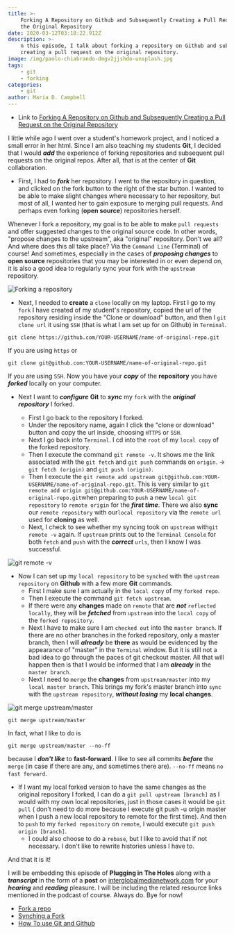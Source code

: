 ```yaml
---
title: >-
    Forking A Repository on Github and Subsequently Creating a Pull Request on
    the Original Repository
date: 2020-03-12T03:18:22.912Z
description: >-
    n this episode, I talk about forking a repository on Github and subsequently
    creating a pull request on the original repository.
image: /img/paolo-chiabrando-dmgv2jjshdo-unsplash.jpg
tags:
    - git
    - forking
categories:
    - git
author: Maria D. Campbell
---
```


-   Link to
    [Forking A Repository on Github and Subsequently Creating a Pull Request on the Original Repository](https://anchor.fm/maria-campbell/episodes/Forking-A-Repository-on-Github-and-Subsequently-Creating-a-Pull-Request-on-the-Original-Repository-ebeo5d)

I little while ago I went over a student's homework project, and I noticed a
small error in her html. Since I am also teaching my students **Git**, I decided
that I would **_add_** the experience of forking repositories and subsequent
pull requests on the original repos. After all, that is at the center of **Git**
collaboration.

-   First, I had to **_fork_** her repository. I went to the repository in
    question, and clicked on the fork button to the right of the star button. I
    wanted to be able to make slight changes where necessary to her repository,
    but most of all, I wanted her to gain exposure to merging pull requests. And
    perhaps even forking (**open source**) repositories herself.

Whenever I fork a repository, my goal is to be able to make `pull requests` and
offer suggested changes to the original source code. In other words, "propose
changes to the upstream", aka "original" repository. Don't we all? And where
does this all take place? Via the `Command Line` (Terminal) of course! And
sometimes, especially in the cases of _**proposing changes**_ to **open source**
repositories that you may be interested in or even depend on, it is also a good
idea to regularly sync your fork with the `upstream` repository.

![Forking a repository](/img/fork.png)

-   Next, I needed to **create** a `clone` locally on my laptop. First I go to
    my `fork` I have created of my student's repository, copied the url of the
    repository residing inside the "Clone or download" button, and then I
    `git clone url` it using `SSH` (that is what I am set up for on Github) in
    `Terminal`.

```shell
git clone https://github.com/YOUR-USERNAME/name-of-original-repo.git
```

If you are using `https` or

```shell
git clone git@github.com:YOUR-USERNAME/name-of-original-repo.git
```

If you are using `SSH`. Now you have your _**copy**_ of the **repository** you
have _**forked**_ locally on your computer.

-   Next I want to _**configure**_ **Git** to _**sync**_ my `fork` with the
    _**original repository**_ I forked.

    -   First I go back to the repository I forked.
    -   Under the repository name, again I click the "clone or download" button
        and copy the url inside, choosing `HTTPS` or `SSH`.
    -   Next I go back into `Terminal`. I cd into the `root` of my `local copy`
        of the forked repository.
    -   Then I execute the command `git remote -v`. It shows me the link
        associated with the `git fetch` and `git push` commands on `origin`. ->
        `git fetch (origin)` and `git push (origin)`.
    -   Then I execute the
        `git remote add upstream git@github.com:YOUR-USERNAME/name-of-original-repo.git`.
        This is very similar to
        `git remote add origin git@github.com:YOUR-USERNAME/name-of-original-repo.git`when
        preparing to `push` a new `local git repository` to `remote origin` for
        the **_first time_**. There we also **sync** our `remote repository`
        with our`local repository` via the `remote url` used for **cloning** as
        well.
    -   Next, I check to see whether my syncing took on `upstream`
        with`git remote -v` again. If `upstream` prints out to the
        `Terminal Console` for both `fetch` and `push` with the **_correct_**
        `urls`, then I know I was successful.

![git remote -v](/img/git-remote-v.png)

-   Now I can set up my `local repository` to be `synched` with the
    `upstream repository` on **Github** with a few more **Git** commands.
    -   First I make sure I am actually in the `local copy` of my `forked repo`.
    -   Then I execute the command `git fetch upstream`.
    -   If there were any **changes** made on `remote` that are _**not**_
        `reflected locally`, they will be _**fetched**_ from `upstream` into the
        `local copy` of the `forked repository`.
    -   Next I have to make sure I am `checked out` into the `master branch`. If
        there are no other branches in the forked repository, only a master
        branch, then I will _**already**_ be **there** as would be evidenced by
        the appearance of "master" in the `Terminal` window. But it is still not
        a bad idea to go through the paces of git checkout master. All that will
        happen then is that I would be informed that I am _**already**_ in the
        `master branch`.
    -   Next I need to `merge` the **changes** from `upstream/master` into my
        `local master branch`. This brings my fork's master branch into `sync`
        with the `upstream repository`, _**without losing**_ my **local
        changes**.

![git merge upstream/master](/img/git-merge-upstream-master.png)

```shell
git merge upstream/master
```

In fact, what I like to do is

```shell
git merge upstream/master --no-ff
```

because I _**don't like**_ to **fast-forward**. I like to see all commits
_**before**_ the `merge` (in case if there are any, and sometimes there are).
`--no-ff` means `no fast forward`.

-   If I want my local forked version to have the same changes as the original
    repository I forked, I can do a `git pull upstream [branch]` as I would with
    my own local repositories, just in those cases it would be `git pull` (
    don't need to do more because I execute git push -u origin master when I
    push a new local repository to remote for the first time). And then to
    `push` to my `forked repository` on `remote`, I would execute
    `git push origin [branch]`.
    -   I could also choose to do a `rebase`, but I like to avoid that if not
        necessary. I don't like to rewrite histories unless I have to.

And that it is it!

I will be embedding this episode of **Plugging in The Holes** along with a
_**transcript**_ in the form of a **post** on
[interglobalmedianetwork.com](https://www.interglobalmedianetwork.com/) for your
_**hearing**_ and _**reading**_ pleasure. I will be including the related
resource links mentioned in the podcast of course. Always do. Bye for now!

-   [Fork a repo](https://help.github.com/en/github/getting-started-with-github/fork-a-repo)
-   [Synching a Fork](https://help.github.com/en/github/collaborating-with-issues-and-pull-requests/syncing-a-fork)
-   [How To use Git and Github](https://github.community/t5/How-to-use-Git-and-GitHub/Update-a-forked-repository-when-the-original-repository-is/td-p/20980)
